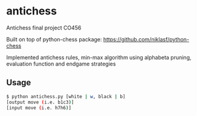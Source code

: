 # antichess
Antichess final project CO456

Built on top of python-chess package:
https://github.com/niklasf/python-chess

Implemented antichess rules, min-max algorithm using alphabeta pruning, evaluation function and endgame strategies

Usage
------------
```bash
$ python antichess.py [white | w, black | b]
[output move (i.e. b1c3)]
[input move (i.e. h7h6)]
```
  
  

